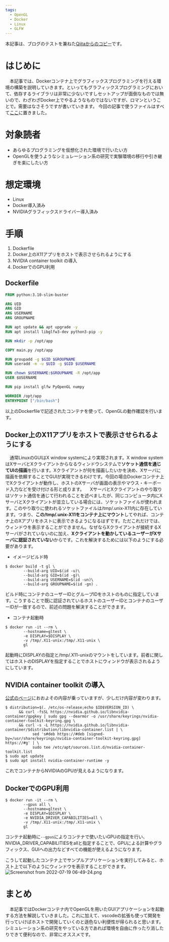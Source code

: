 ```yaml
---
tags:
  - OpenGL
  - Docker
  - Linux
  - GLFW
---
```

本記事は、ブログのテストを兼ねた[Qiitaからのコピー](https://qiita.com/asuka1975/items/5384ff4c20accb87cdca)です。

# はじめに

　本記事では、Dockerコンテナ上でグラフィックスプログラミングを行える環境の構築を説明していきます。といってもグラフィックスプログラミングにおいて、依存するライブラリは非常に少ないですしセットアップが面倒なものでは無いので、わざわざDocker上でやるようなものではないですが、ロマンということで。需要はなさそうですが書いていきます。
今回の記事で使うファイルはすべて[ここ](https://github.com/asuka1975/gl-docker)に置きました。

# 対象読者

- あらゆるプログラミングを仮想化された環境で行いたい方
- OpenGLを使うようなシミュレーション系の研究で実験環境の移行や引き継ぎを楽にしたい方

# 想定環境

- Linux
- Docker導入済み
- NVIDIAグラフィックスドライバー導入済み

# 手順

1. Dockerfile
2. Docker上のX11アプリをホストで表示させられるようにする
3. NVIDIA container toolkit の導入
4. DockerでのGPU利用

## Dockerfile

```dockerfile
FROM python:3.10-slim-buster

ARG UID
ARG GID
ARG USERNAME
ARG GROUPNAME

RUN apt update && apt upgrade -y
RUN apt install libglfw3-dev python3-pip -y

RUN mkdir -p /opt/app

COPY main.py /opt/app

RUN groupadd -g $GID $GROUPNAME
RUN useradd -m -u $UID -g $GID $USERNAME

RUN chown $USERNAME:$GROUPNAME -R /opt/app
USER $USERNAME

RUN pip install glfw PyOpenGL numpy

WORKDIR /opt/app
ENTRYPOINT ["/bin/bash"]
```

以上のDockerfileで記述されたコンテナを使って、OpenGLの動作確認を行います。

## Docker上のX11アプリをホストで表示させられるようにする

　通常LinuxのGUIはX window systemにより実現されます。X window systemはXサーバとXクライアントからなるウィンドウシステムで**ソケット通信を通じてUIの描画**を行います。Xクライアントが何を描画したいかを決め、Xサーバに描画を依頼することでGUIが実現できるわけです。今回の場合Dockerコンテナ上でXクライアントが動作し、ホストのXサーバが画面の表示やマウス・キーボード入力などを受け付ける形と成ります。
　XサーバとXクライアントのやり取りはソケット通信を通じて行われることを述べましたが、同じコンピュータ内にXサーバとXクライアントが並立している場合には、ソケットファイルが使われます。このやり取りに使われるソケットファイルは/tmp/.unix-X11内に存在しています。つまり、**この/tmp/.unix-X11をコンテナ上にマウント**してやれば、コンテナ上のXアプリをホストに表示できるようになるはずです。ただこれだけでは、ウィンドウを表示することができません。なぜならXクライアントが接続するXサーバがされていないのに加え、**Xクライアントを動かしているユーザーがXサーバに認証されていない**からです。これを解決するためには以下のようにする必要があります。

- イメージビルド時
```shell
$ docker build -t gl \
        --build-arg UID=$(id -u)\
        --build-arg GID=$(id -g)\
        --build-arg USERNAME=$(id -un)\
        --build-arg GROUPNAME=$(id -gn) .
```
ビルド時にコンテナのユーザーIDとグループIDをホストのものに指定しています。こうすることで既に認証されているホストのユーザーIDとコンテナのユーザーIDが一致するので、前述の問題を解決することができます。

- コンテナ起動時
```shell
$ docker run -it --rm \
        --hostname=gltest \
        -e DISPLAY=$DISPLAY \
        -v /tmp/.X11-unix:/tmp/.X11-unix \
        gl
```
起動時にDISPLAYの指定と/tmp/.X11-unixのマウントをしています。前者に関してはホストのDISPLAYを指定することでホストにウィンドウが表示されるようにしています。

## NVIDIA container toolkit の導入

[公式のページ](https://docs.nvidia.com/datacenter/cloud-native/container-toolkit/install-guide.html)におおよその内容が乗っていますが、少しだけ内容が変わります。

```shell
$ distribution=$(. /etc/os-release;echo $ID$VERSION_ID) \
      && curl -fsSL https://nvidia.github.io/libnvidia-container/gpgkey | sudo gpg --dearmor -o /usr/share/keyrings/nvidia-container-toolkit-keyring.gpg \
      && curl -s -L https://nvidia.github.io/libnvidia-container/$distribution/libnvidia-container.list | \
            sed 's#deb https://#deb [signed-by=/usr/share/keyrings/nvidia-container-toolkit-keyring.gpg] https://#g' | \
            sudo tee /etc/apt/sources.list.d/nvidia-container-toolkit.list
$ sudo apt update
$ sudo apt install nvidia-container-runtime -y
```
これでコンテナからNVIDIAのGPUが見えるようになります。

## DockerでのGPU利用

```shell
$ docker run -it --rm \
        --gpus all \
        --hostname=gltest \
        -e DISPLAY=$DISPLAY \
        -e NVIDIA_DRIVER_CAPABILITIES=all \
        -v /tmp/.X11-unix:/tmp/.X11-unix \
        gl
```
コンテナ起動時に`--gpus`によりコンテナで使いたいGPUの指定を行い、NVIDIA_DRIVER_CAPABILITIESをallと指定することで、GPUによる計算やグラフィックス、GUIへの出力などすべての機能が使えるようになります。

こうして起動したコンテナ上でサンプルアプリケーションを実行してみると、ホスト上で以下のようにウィンドウを表示することができます。
![Screenshot from 2022-07-19 06-49-24.png](https://qiita-image-store.s3.ap-northeast-1.amazonaws.com/0/568499/65b0049a-75b6-2a64-f65f-ea455f03855e.png)

# まとめ
　本記事ではDockerコンテナ内でOpenGLを用いたGUIアプリケーションを起動する方法を解説していきました。これに加えて、vscodeの拡張も使って開発を行っていけばホストで開発していくのと遜色ない利便性が得られると思います。シミュレーション系の研究をやっている方であれば環境を自由に作ったり消したりできて便利なので、非常にオススメです。
